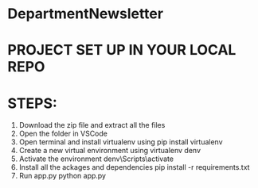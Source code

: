 # DepartmentNewsletter
# PROJECT SET UP IN YOUR LOCAL REPO
# STEPS:
1. Download the zip file and extract all the files
2. Open the folder in VSCode
3. Open terminal and install virtualenv using
   pip install virtualenv
4. Create a new virtual environment using
   virtualenv denv
5. Activate the environment
   denv\Scripts\activate
6. Install all the ackages and dependencies
   pip install -r requirements.txt
7. Run app.py
   python app.py
